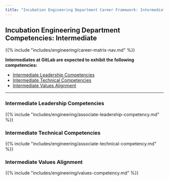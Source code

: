 ```yaml
---
title: "Incubation Engineering Department Career Framework: Intermediate"
---
```


## Incubation Engineering Department Competencies: Intermediate

{{% include "includes/engineering/career-matrix-nav.md" %}}

**Intermediates at GitLab are expected to exhibit the following competencies:**

- [Intermediate Leadership Competencies](#intermediate-leadership-competencies)
- [Intermediate Technical Competencies](#intermediate-technical-competencies)
- [Intermediate Values Alignment](#intermediate-values-alignment)

---

### Intermediate Leadership Competencies

{{% include "includes/engineering/associate-leadership-competency.md" %}}
  
### Intermediate Technical Competencies

{{% include "includes/engineering/associate-technical-competency.md" %}}

### Intermediate Values Alignment

{{% include "includes/engineering/values-competency.md" %}}
